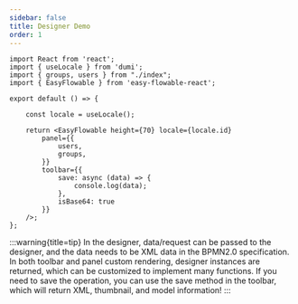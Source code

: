 ```yaml
---
sidebar: false
title: Designer Demo
order: 1
---
```


```tsx
import React from 'react';
import { useLocale } from 'dumi';
import { groups, users } from "./index";
import { EasyFlowable } from 'easy-flowable-react';

export default () => {

    const locale = useLocale();
    
    return <EasyFlowable height={70} locale={locale.id}
        panel={{
            users,
            groups,
        }}
        toolbar={{
            save: async (data) => {
                console.log(data);
            },
            isBase64: true
        }}
    />;
};
```

:::warning{title=tip}
In the designer, data/request can be passed to the designer, 
and the data needs to be XML data in the BPMN2.0 specification.
In both toolbar and panel custom rendering, designer instances are returned, 
which can be customized to implement many functions.
If you need to save the operation, you can use the save method in the toolbar, 
which will return XML, thumbnail, and model information!
:::
